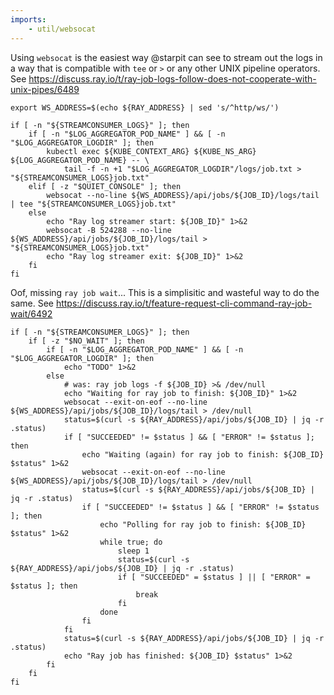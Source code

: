 ```yaml
---
imports:
    - util/websocat
---
```


Using `websocat` is the easiest way @starpit can see to stream out the
logs in a way that is compatible with `tee` or `>` or any other UNIX
pipeline operators. See
https://discuss.ray.io/t/ray-job-logs-follow-does-not-cooperate-with-unix-pipes/6489

```shell
export WS_ADDRESS=$(echo ${RAY_ADDRESS} | sed 's/^http/ws/')
```

```shell.async
if [ -n "${STREAMCONSUMER_LOGS}" ]; then
    if [ -n "$LOG_AGGREGATOR_POD_NAME" ] && [ -n "$LOG_AGGREGATOR_LOGDIR" ]; then
        kubectl exec ${KUBE_CONTEXT_ARG} ${KUBE_NS_ARG} ${LOG_AGGREGATOR_POD_NAME} -- \
            tail -f -n +1 "$LOG_AGGREGATOR_LOGDIR"/logs/job.txt > "${STREAMCONSUMER_LOGS}job.txt"
    elif [ -z "$QUIET_CONSOLE" ]; then
        websocat --no-line ${WS_ADDRESS}/api/jobs/${JOB_ID}/logs/tail | tee "${STREAMCONSUMER_LOGS}job.txt"
    else
        echo "Ray log streamer start: ${JOB_ID}" 1>&2
        websocat -B 524288 --no-line ${WS_ADDRESS}/api/jobs/${JOB_ID}/logs/tail > "${STREAMCONSUMER_LOGS}job.txt"
        echo "Ray log streamer exit: ${JOB_ID}" 1>&2
    fi
fi
```

Oof, missing `ray job wait`... This is a simplisitic and wasteful way
to do the same. See
https://discuss.ray.io/t/feature-request-cli-command-ray-job-wait/6492

```shell
if [ -n "${STREAMCONSUMER_LOGS}" ]; then
    if [ -z "$NO_WAIT" ]; then
        if [ -n "$LOG_AGGREGATOR_POD_NAME" ] && [ -n "$LOG_AGGREGATOR_LOGDIR" ]; then
            echo "TODO" 1>&2
        else
            # was: ray job logs -f ${JOB_ID} >& /dev/null
            echo "Waiting for ray job to finish: ${JOB_ID}" 1>&2
            websocat --exit-on-eof --no-line ${WS_ADDRESS}/api/jobs/${JOB_ID}/logs/tail > /dev/null
            status=$(curl -s ${RAY_ADDRESS}/api/jobs/${JOB_ID} | jq -r .status)
            if [ "SUCCEEDED" != $status ] && [ "ERROR" != $status ]; then
                echo "Waiting (again) for ray job to finish: ${JOB_ID} $status" 1>&2
                websocat --exit-on-eof --no-line ${WS_ADDRESS}/api/jobs/${JOB_ID}/logs/tail > /dev/null
                status=$(curl -s ${RAY_ADDRESS}/api/jobs/${JOB_ID} | jq -r .status)
                if [ "SUCCEEDED" != $status ] && [ "ERROR" != $status ]; then
                    echo "Polling for ray job to finish: ${JOB_ID} $status" 1>&2
                    while true; do
                        sleep 1
                        status=$(curl -s ${RAY_ADDRESS}/api/jobs/${JOB_ID} | jq -r .status)
                        if [ "SUCCEEDED" = $status ] || [ "ERROR" = $status ]; then
                            break
                        fi
                    done
                fi
            fi
            status=$(curl -s ${RAY_ADDRESS}/api/jobs/${JOB_ID} | jq -r .status)
            echo "Ray job has finished: ${JOB_ID} $status" 1>&2
        fi
    fi
fi
```
